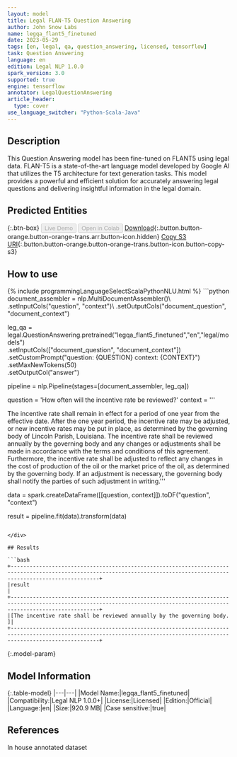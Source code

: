 ```yaml
---
layout: model
title: Legal FLAN-T5 Question Answering
author: John Snow Labs
name: legqa_flant5_finetuned
date: 2023-05-29
tags: [en, legal, qa, question_answering, licensed, tensorflow]
task: Question Answering
language: en
edition: Legal NLP 1.0.0
spark_version: 3.0
supported: true
engine: tensorflow
annotator: LegalQuestionAnswering
article_header:
  type: cover
use_language_switcher: "Python-Scala-Java"
---
```


## Description

This Question Answering model has been fine-tuned on FLANT5 using legal data. FLAN-T5 is a state-of-the-art language model developed by Google AI that utilizes the T5 architecture for text generation tasks. This model provides a powerful and efficient solution for accurately answering legal questions and delivering insightful information in the legal domain.

## Predicted Entities



{:.btn-box}
<button class="button button-orange" disabled>Live Demo</button>
<button class="button button-orange" disabled>Open in Colab</button>
[Download](https://s3.amazonaws.com/auxdata.johnsnowlabs.com/legal/models/legqa_flant5_finetuned_en_1.0.0_3.0_1685371188640.zip){:.button.button-orange.button-orange-trans.arr.button-icon.hidden}
[Copy S3 URI](s3://auxdata.johnsnowlabs.com/legal/models/legqa_flant5_finetuned_en_1.0.0_3.0_1685371188640.zip){:.button.button-orange.button-orange-trans.button-icon.button-copy-s3}

## How to use



<div class="tabs-box" markdown="1">
{% include programmingLanguageSelectScalaPythonNLU.html %}
```python
document_assembler = nlp.MultiDocumentAssembler()\
    .setInputCols("question", "context")\
    .setOutputCols("document_question", "document_context")

leg_qa = legal.QuestionAnswering.pretrained("legqa_flant5_finetuned","en","legal/models")\
    .setInputCols(["document_question", "document_context"])\
    .setCustomPrompt("question: {QUESTION} context: {CONTEXT}")\
    .setMaxNewTokens(50)\
    .setOutputCol("answer")

pipeline = nlp.Pipeline(stages=[document_assembler, leg_qa])

question = 'How often will the incentive rate be reviewed?'
context = '''

The incentive rate shall remain in effect for a period of one year from the effective date. After the one year period, the incentive rate may be adjusted, or new incentive rates may be put in place, as determined by the governing body of Lincoln Parish, Louisiana. 
The incentive rate shall be reviewed annually by the governing body and any changes or adjustments shall be made in accordance with the terms and conditions of this agreement. Furthermore, the incentive rate shall be adjusted to reflect any changes in the cost of production of the oil or the market price of the oil, as determined by the governing body.
If an adjustment is necessary, the governing body shall notify the parties of such adjustment in writing.'''

data = spark.createDataFrame([[question, context]]).toDF("question", "context")

result = pipeline.fit(data).transform(data)
```

</div>

## Results

```bash
+------------------------------------------------------------------------------------------------------------------------------------------------------------------------+
|result                                                                                                                                                                  |
+------------------------------------------------------------------------------------------------------------------------------------------------------------------------+
|[The incentive rate shall be reviewed annually by the governing body.                                                                                                  ]|
+------------------------------------------------------------------------------------------------------------------------------------------------------------------------+
```

{:.model-param}
## Model Information

{:.table-model}
|---|---|
|Model Name:|legqa_flant5_finetuned|
|Compatibility:|Legal NLP 1.0.0+|
|License:|Licensed|
|Edition:|Official|
|Language:|en|
|Size:|920.9 MB|
|Case sensitive:|true|

## References

In house annotated dataset
